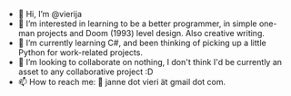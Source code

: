 - 👋 Hi, I’m @vierija
- 👀 I’m interested in learning to be a better programmer, in simple one-man projects and Doom (1993) level design. Also creative writing.
- 🌱 I’m currently learning C#, and been thinking of picking up a little Python for work-related projects.
- 💞️ I’m looking to collaborate on nothing, I don't think I'd be currently an asset to any collaborative project :D
- 📫 How to reach me: 📧 janne dot vieri ät gmail dot com.

<!---
vierija/vierija is a ✨ special ✨ repository because its `README.md` (this file) appears on your GitHub profile.
You can click the Preview link to take a look at your changes.
--->
